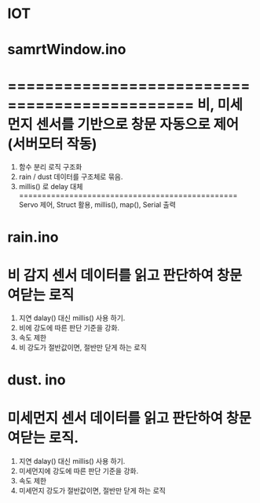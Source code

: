 # IOT

# samrtWindow.ino
==============================================
비, 미세먼지 센서를 기반으로 창문 자동으로 제어 (서버모터 작동)
================================================
1. 함수 분리 로직 구조화
2. rain / dust 데이터를 구조체로 묶음.
3. millis() 로 delay 대체
================================================
Servo 제어, Struct 활용, millis(), map(), Serial 출력

# rain.ino
비 감지 센서 데이터를 읽고 판단하여 창문 여닫는 로직
================================================
1. 지연 dalay() 대신 millis() 사용 하기.
2. 비에 강도에 따른 판단 기준을 강화.
3. 속도 제한
4. 비 강도가 절반값이면, 절반만 닫게 하는 로직
   

# dust. ino
미세먼지 센서 데이터를 읽고 판단하여 창문 여닫는 로직.
==================================================
1. 지연 dalay() 대신 millis() 사용 하기.
2. 미세먼지에 강도에 따른 판단 기준을 강화.
3. 속도 제한
4. 미세먼지 강도가 절반값이면, 절반만 닫게 하는 로직
   
